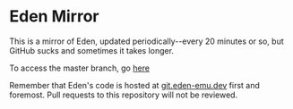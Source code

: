 # Eden Mirror

This is a mirror of Eden, updated periodically--every 20 minutes or so, but GitHub sucks and sometimes it takes longer.

To access the master branch, go [here](https://github.com/eden-emulator/mirror/tree/master)

Remember that Eden's code is hosted at [git.eden-emu.dev](https://git.eden-emu.dev/eden-emu/eden) first and foremost. Pull requests to this repository will not be reviewed.
